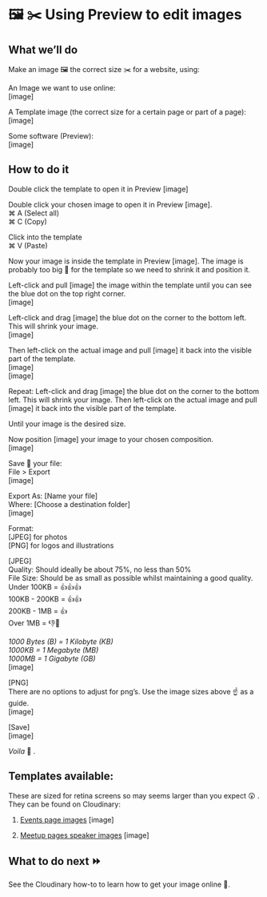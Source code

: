 # 🖼️ ✂️️ Using Preview to edit images

## What we’ll do
Make an image 🖼️ the correct size ✂️️ for a website, using:

An Image we want to use online:<br>
[image]

A Template image (the correct size for a certain page or part of a page):<br>
[image]

Some software (Preview):<br>
[image]

## How to do it
Double click the template to open it in Preview [image]

Double click your chosen image to open it in Preview [image].<br>
⌘ A (Select all)<br>
⌘ C (Copy)

Click into the template<br>
⌘ V (Paste)

Now your image is inside the template in Preview [image]. The image is probably too big 🎪 for the template so we need to shrink it and position it.

Left-click and pull [image] the image within the template until you can see the blue dot on the top right corner.<br>
[image]

Left-click and drag [image] the blue dot on the corner to the bottom left. This will shrink your image.<br>
[image]

Then left-click on the actual image and pull [image] it back into the visible part of the template.<br>
[image]<br>
[image]

Repeat: Left-click and drag [image] the blue dot on the corner to the bottom left. This will shrink your image.
Then left-click on the actual image and pull [image] it back into the visible part of the template.

Until your image is the desired size. 

Now position [image] your image to your chosen composition.<br>
[image]

Save 💾 your file:<br>
File > Export<br>
[image]

Export As: [Name your file]<br>
Where: [Choose a destination folder]<br>
[image]

Format: <br>
[JPEG] for photos<br>
[PNG] for logos and illustrations

[JPEG]<br>
Quality: Should ideally be about 75%, no less than 50%<br>
File Size: Should be as small as possible whilst maintaining a good quality.<br> 
Under 100KB = 👍👍👍<br>
100KB - 200KB = 👍👍<br>
200KB - 1MB = 👍<br>
Over 1MB = 👎🚨

_1000 Bytes (B) = 1 Kilobyte (KB)_<br>
_1000KB = 1 Megabyte (MB)_<br>
_1000MB = 1 Gigabyte (GB)_<br>
[image]

[PNG]<br>
There are no options to adjust for png’s. Use the image sizes above ☝️️ as a guide.<br>
[image]

[Save]<br>
[image]

_Voila_ 👏 .

## Templates available:
These are sized for retina screens so may seems larger than you expect 😲 . They can be found on Cloudinary:

1. [Events page images](https://res.cloudinary.com/red-badger-assets/image/upload/v1488208747/events_template_uayetk.jpg)
[image]

2. [Meetup pages speaker images](https://res.cloudinary.com/red-badger-assets/image/upload/v1488208747/meetup_speakers_template_dpvm0s.jpg)
[image]

## What to do next ⏩
See the Cloudinary how-to to learn how to get your image online 📡.
